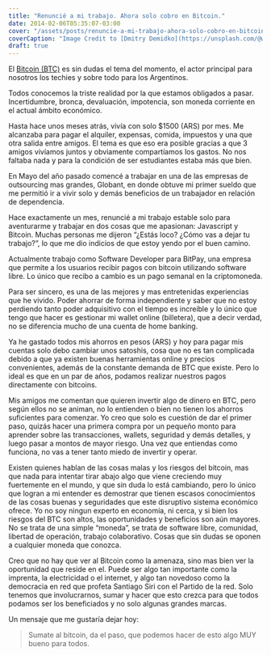 ```yaml
---
title: "Renuncié a mi trabajo. Ahora solo cobro en Bitcoin."
date: 2014-02-06T05:35:07-03:00
cover: "/assets/posts/renuncie-a-mi-trabajo-ahora-solo-cobro-en-bitcoin/cover.jpg"
coverCaption: "Image Credit to [Dmitry Demidko](https://unsplash.com/@wildbook) on [Unsplash](https://unsplash.com/photos/z4VuRg-ZOEg)"
draft: true
---
```


El [Bitcoin (BTC)](https://bitcoin.org/es/) es sin dudas el tema del momento, el actor principal para nosotros los techies y sobre todo para los Argentinos.

Todos conocemos la triste realidad por la que estamos obligados a pasar. Incertidumbre, bronca, devaluación, impotencia, son moneda corriente en el actual ámbito económico.

Hasta hace unos meses atrás, vivía con solo $1500 (ARS) por mes. Me alcanzaba para pagar el alquiler, expensas, comida, impuestos y una que otra salida entre amigos. El tema es que eso era posible gracias a que 3 amigos vivíamos juntos y obviamente compartíamos los gastos. No nos faltaba nada y para la condición de ser estudiantes estaba más que bien.

En Mayo del año pasado comencé a trabajar en una de las empresas de outsourcing mas grandes, Globant, en donde obtuve mi primer sueldo que me permitió ir a vivir solo y demás beneficios de un trabajador en relación de dependencia.

Hace exactamente un mes, renuncié a mi trabajo estable solo para aventurarme y trabajar en dos cosas que me apasionan: Javascript y Bitcoin. Muchas personas me dijeron “¿Estás loco? ¿Cómo vas a dejar tu trabajo?”, lo que me dio indicios de que estoy yendo por el buen camino.

Actualmente trabajo como Software Developer para BitPay, una empresa que permite a los usuarios recibir pagos con bitcoin utilizando software libre. Lo único que recibo a cambio es un pago semanal en la criptomoneda.

Para ser sincero, es una de las mejores y mas entretenidas experiencias que he vivido. Poder ahorrar de forma independiente y saber que no estoy perdiendo tanto poder adquisitivo con el tiempo es increíble y lo único que tengo que hacer es gestionar mi wallet online (billetera), que a decir verdad, no se diferencia mucho de una cuenta de home banking.

Ya he gastado todos mis ahorros en pesos (ARS) y hoy para pagar mis cuentas solo debo cambiar unos satoshis, cosa que no es tan complicada debido a que ya existen buenas herramientas online y precios convenientes, además de la constante demanda de BTC que existe. Pero lo ideal es que en un par de años, podamos realizar nuestros pagos directamente con bitcoins.

Mis amigos me comentan que quieren invertir algo de dinero en BTC, pero según ellos no se animan, no lo entienden o bien no tienen los ahorros suficientes para comenzar. Yo creo que solo es cuestión de dar el primer paso, quizás hacer una primera compra por un pequeño monto para aprender sobre las transacciones, wallets, seguridad y demás detalles, y luego pasar a montos de mayor riesgo. Una vez que entiendas como funciona, no vas a tener tanto miedo de invertir y operar.

Existen quienes hablan de las cosas malas y los riesgos del bitcoin, mas que nada para intentar tirar abajo algo que viene creciendo muy fuertemente en el mundo, y que sin duda lo está cambiando, pero lo único que logran a mi entender es demostrar que tienen escasos conocimientos de las cosas buenas y seguridades que este disruptivo sistema económico ofrece.
Yo no soy ningun experto en economía, ni cerca, y si bien los riesgos del BTC son altos, las oportunidades y beneficios son aún mayores. No se trata de una simple “moneda”, se trata de software libre, comunidad, libertad de operación, trabajo colaborativo. Cosas que sin dudas se oponen a cualquier moneda que conozca.

Creo que no hay que ver al Bitcoin como la amenaza, sino mas bien ver la oportunidad que reside en el. Puede ser algo tan importante como la imprenta, la electricidad o el internet, y algo tan novedoso como la democracia en red que profeta Santiago Siri con el Partido de la red. Solo tenemos que involucrarnos, sumar y hacer que esto crezca para que todos podamos ser los beneficiados y no solo algunas grandes marcas.

Un mensaje que me gustaría dejar hoy:

> Sumate al bitcoin, da el paso, que podemos hacer de esto algo MUY bueno para todos.
